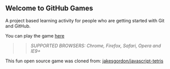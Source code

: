 ## Welcome to GitHub Games

A project based learning activity for people who are getting started with Git and GitHub.

You can play the game [here](https://ajwarn.github.io/github-games/)

>> _*SUPPORTED BROWSERS*: Chrome, Firefox, Safari, Opera and IE9+_

This fun open source game was cloned from: [jakesgordon/javascript-tetris](https://github.com/jakesgordon/javascript-tetris)
